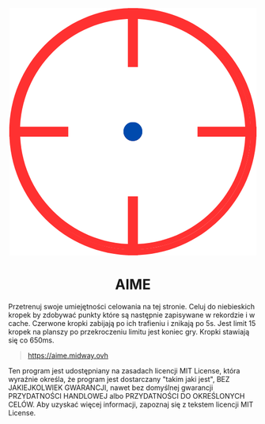 <div align="center"><img src="aime.png"></div>
<div align="center"><h1>AIME</h1></div>
Przetrenuj swoje umiejętności celowania na tej stronie.
Celuj do niebieskich kropek by zdobywać punkty które są następnie zapisywane w rekordzie i w cache.
Czerwone kropki zabijają po ich trafieniu i znikają po 5s.
Jest limit 15 kropek na planszy po przekroczeniu limitu jest koniec gry.
Kropki stawiają się co 650ms.


> https://aime.midway.ovh

Ten program jest udostępniany na zasadach licencji MIT License, która wyraźnie określa, że program jest dostarczany "takim jaki jest", BEZ JAKIEJKOLWIEK GWARANCJI, nawet bez domyślnej gwarancji PRZYDATNOŚCI HANDLOWEJ albo PRZYDATNOŚCI DO OKREŚLONYCH CELÓW. Aby uzyskać więcej informacji, zapoznaj się z tekstem licencji MIT License.
